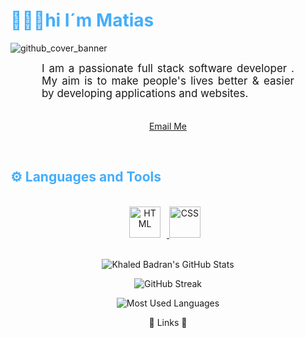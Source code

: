 <h1 style="color: #44AEFB;"> 👨🏻‍💻hi I´m Matias </h1>

![github_cover_banner](https://github.com/matideazc/matideazc/assets/140216613/02e0dd27-b3e5-4841-8ab7-529c60a85771)

<p align:"center" style="text-align: justify; margin: 0 50px; font-size: 17px;" >
    I am a passionate full stack software developer . My aim is to make people's lives better & easier by developing applications and websites.
<br>
<br>
<div align="center">

[Email Me](matideazcuenaga@gmail.com)
</div>
</p>    
<br>
<!-- Languages and Tools -->

<h2 style="color: #44AEFB">⚙️ Languages and Tools</h2>
<div align="center" style="display:block;">
    
<br>   
<!-- Icons Resources -->
<!-- https://devicon.dev/ -->
<!-- https://cdn.jsdelivr.net/npm/simple-icons@v3/icons/ -->
<div align="center">
  <a href="https://developer.mozilla.org/en-US/docs/Web/HTML" target="_blank" rel="noreferrer">
      <img  alt="HTML" height="50px" style="padding-right:10px;" src="https://cdn.jsdelivr.net/gh/devicons/devicon/icons/html5/html5-original.svg"/>
  </a>
  <a href="https://developer.mozilla.org/en-US/docs/Web/CSS" target="_blank" rel="noreferrer">
      <img  alt="CSS" height="50px" style="padding-right:10px;" src="https://cdn.jsdelivr.net/gh/devicons/devicon/icons/css3/css3-original.svg"/>
  </a>
</div>
<br>


<!-- Resource/Reference: https://github.com/DenverCoder1/github-readme-youtube-cards -->
<div class="youtube videos cards" align="center">



![Khaled Badran's GitHub Stats](https://github-readme-stats.vercel.app/api?username=matideazc&hide=stars&count_private=true&show_icons=true&theme=algolia&border_radius=20)

![GitHub Streak](https://streak-stats.demolab.com?user=matideazc_private=true&theme=algolia&border_radius=20)

<!-- ![Most Used Languages](https://github-readme-stats.vercel.app/api/top-langs/?username=matideazc&show_icons=true&theme=algolia&border_radius=20) -->
    
<!-- compact programming languages layout -->
![Most Used Languages](https://github-readme-stats.vercel.app/api/top-langs/?username=matideazc&layout=compact&show_icons=true&theme=algolia&border_radius=20)
</div>

🔗 Links 🔗

